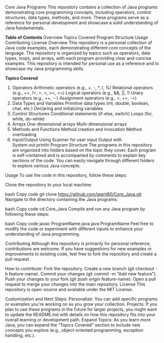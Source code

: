 Core Java Programs
This repository contains a collection of Java programs demonstrating core programming concepts, including operators, control structures, data types, methods, and more. These programs serve as a reference for personal development and showcase a solid understanding of Java fundamentals.

**Table of Contents**
Overview
Topics Covered
Program Structure
Usage
Contributing
License
Overview
This repository is a personal collection of Java code examples, each demonstrating different core concepts of the language. The repository is organized by topics such as operators, data types, loops, and arrays, with each program providing clear and concise examples. This repository is intended for personal use as a reference and to showcase my Java programming skills.

**Topics Covered**
1. Operators
Arithmetic operators (e.g., +, -, *, /, %)
Relational operators (e.g., ==, !=, >, <, >=, <=)
Logical operators (e.g., &&, ||, !)
Unary operators (e.g., ++, --)
Assignment operators (e.g., =, +=, -=)
2. Data Types and Variables
Primitive data types (int, double, boolean, char, etc.)
Declaring and initializing variables
3. Control Structures
Conditional statements (if-else, switch)
Loops (for, while, do-while)
4. Arrays
One-dimensional arrays
Multi-dimensional arrays
5. Methods and Functions
Method creation and invocation
Method overloading
6. Input/Output
Using Scanner for user input
Output with System.out.println
Program Structure
The programs in this repository are organized into folders based on the topic they cover. Each program is self-contained and is accompanied by comments to explain key sections of the code. You can easily navigate through different folders to explore various Java concepts.

Usage
To use the code in this repository, follow these steps:

Clone the repository to your local machine:

bash
Copy code
git clone https://github.com/jagrit80/Core_Java.git
Navigate to the directory containing the Java programs:

bash
Copy code
cd Core_Java
Compile and run any Java program by following these steps:

bash
Copy code
javac ProgramName.java
java ProgramName
Feel free to modify the code or experiment with different inputs to enhance your understanding of Java programming.

Contributing
Although this repository is primarily for personal reference, contributions are welcome. If you have suggestions for new examples or improvements to existing code, feel free to fork the repository and create a pull request.

How to contribute:
Fork the repository.
Create a new branch (git checkout -b feature-name).
Commit your changes (git commit -m "Add new feature").
Push your changes to your fork (git push origin feature-name).
Open a pull request to merge your changes into the main repository.
License
This repository is open-source and available under the MIT License.

Customization and Next Steps:
Personalize: You can add specific programs or examples you're working on as you grow your collection.
Projects: If you plan to use these programs in the future for larger projects, you might want to update the README.md with details on how this repository fits into your overall learning or development path.
Expand Topics: As you learn more Java, you can expand the “Topics Covered” section to include new concepts you explore (e.g., object-oriented programming, exception handling, etc.).

